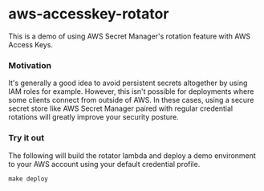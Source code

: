 # aws-accesskey-rotator
This is a demo of using AWS Secret Manager's rotation feature with AWS Access Keys.

### Motivation
It's generally a good idea to avoid persistent secrets altogether by using IAM roles for example. However, this isn't possible for deployments where some clients connect from outside of AWS. In these cases, using a secure secret store like AWS Secret Manager paired with regular credential rotations will greatly improve your security posture.

### Try it out
The following will build the rotator lambda and deploy a demo environment to your AWS account using your default credential profile.
```
make deploy
```
